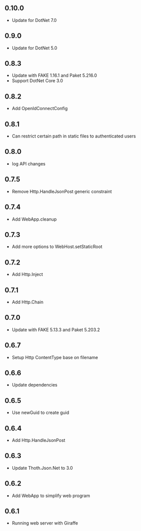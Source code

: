 ## 0.10.0
* Update for DotNet 7.0

## 0.9.0
* Update for DotNet 5.0

## 0.8.3
* Update with FAKE 1.16.1 and Paket 5.216.0
* Support DotNet Core 3.0

## 0.8.2
* Add OpenIdConnectConfig

## 0.8.1
* Can restrict certain path in static files to authenticated users

## 0.8.0
* log API changes

## 0.7.5
* Remove Http.HandleJsonPost generic constraint

## 0.7.4
* Add WebApp.cleanup

## 0.7.3
* Add more options to WebHost.setStaticRoot

## 0.7.2
* Add Http.Inject

## 0.7.1
* Add Http.Chain

## 0.7.0
* Update with FAKE 5.13.3 and Paket 5.203.2

## 0.6.7
* Setup Http ContentType base on filename

## 0.6.6
* Update dependencies

## 0.6.5
* Use newGuid to create guid

## 0.6.4
* Add Http.HandleJsonPost

## 0.6.3
* Update Thoth.Json.Net to 3.0

## 0.6.2
* Add WebApp to simplify web program

## 0.6.1
* Running web server with Giraffe
